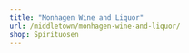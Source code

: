 ```yaml
---
title: "Monhagen Wine and Liquor"
url: /middletown/monhagen-wine-and-liquor/
shop: Spirituosen
---
```

